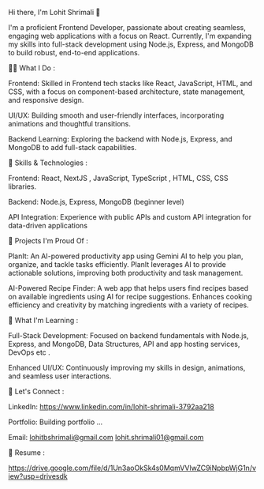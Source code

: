 Hi there, I'm Lohit Shrimali 👋

I'm a proficient Frontend Developer, passionate about creating seamless, engaging web applications with a focus on React. Currently, I'm expanding my skills into full-stack development 
using Node.js, Express, and MongoDB to build robust, end-to-end applications.

👨‍💻 What I Do :

Frontend: Skilled in Frontend tech stacks like React, JavaScript, HTML, and CSS, with a focus on component-based architecture, state management, and responsive design.

UI/UX: Building smooth and user-friendly interfaces, incorporating animations and thoughtful transitions.

Backend Learning: Exploring the backend with Node.js, Express, and MongoDB to add full-stack capabilities.


🌟 Skills & Technologies :

Frontend: React, NextJS , JavaScript, TypeScript , HTML, CSS, CSS libraries.

Backend: Node.js, Express, MongoDB (beginner level)

API Integration: Experience with public APIs and custom API integration for data-driven applications


🚀 Projects I'm Proud Of :

PlanIt: An AI-powered productivity app using Gemini AI to help you plan, organize, and tackle tasks efficiently. 
PlanIt leverages AI to provide actionable solutions, improving both productivity and task management.

AI-Powered Recipe Finder: A web app that helps users find recipes based on available ingredients using AI for recipe suggestions. 
Enhances cooking efficiency and creativity by matching ingredients with a variety of recipes.


🎯 What I'm Learning :

Full-Stack Development: Focused on backend fundamentals with Node.js, Express, and MongoDB, Data Structures, API and app hosting services, DevOps etc .

Enhanced UI/UX: Continuously improving my skills in design, animations, and seamless user interactions.


💼 Let's Connect :

LinkedIn: https://www.linkedin.com/in/lohit-shrimali-3792aa218

Portfolio: Building portfolio ...

Email: lohitbshrimali@gmail.com
       lohit.shrimali01@gmail.com


📄 Resume :

https://drive.google.com/file/d/1Un3aoOkSk4s0MqmVVlwZC9iNpbpWjG1n/view?usp=drivesdk
